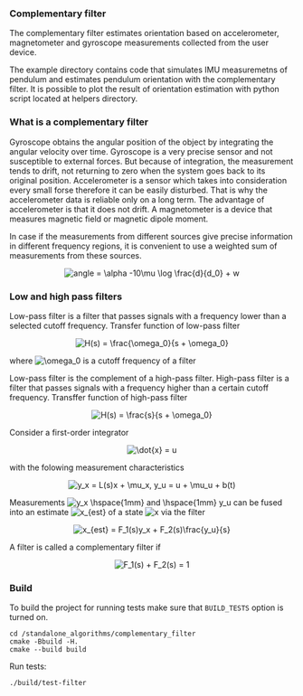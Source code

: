 ### Complementary filter

The complementary filter estimates orientation based on accelerometer, magnetometer and gyroscope measurements collected from the user device.

The example directory contains code that simulates IMU measuremetns of pendulum and estimates pendulum orientation with the complementary filter. It is possible to plot the result of orientation estimation with python script located at helpers directory.

### What is a complementary filter

Gyroscope obtains the angular position of the object by integrating the angular velocity over time. Gyroscope is a very precise sensor and not susceptible to external forces. But because of integration, the measurement tends to drift, not returning to zero when the system goes back to its original position. Accelerometer is a sensor which takes into consideration every small forse therefore it can be easily disturbed. That is why the accelerometer data is reliable only on a long term. The advantage of accelerometer is that it does not drift. A magnetometer is a device that measures magnetic field or magnetic dipole moment.

In case if the measurements from different sources give precise information in different frequency regions, it is convenient to use a weighted sum of measurements from these sources.

[//]: # "angle = alpha * (angle + gyrData * dt) + beta * accData + gamma * magnData)"

<p align="center"><img alt="angle = \alpha -10\mu \log \frac{d}{d_0} + w " src="https://latex.codecogs.com/svg.image?\phi&space;=&space;\alpha&space;*&space;(\alpha&space;&plus;&space;gyrData&space;*&space;dt)&space;&plus;&space;\beta&space;*&space;accData&space;&plus;&space;\gamma&space;*&space;magnData" title="\phi = \alpha * (\alpha + gyrData * dt) + \beta * accData + \gamma * magnData" /></p>

### Low and high pass filters

Low-pass filter is a filter that passes signals with a frequency lower than a selected cutoff frequency.
Transfer function of low-pass filter

[//]: # "https://en.wikipedia.org/wiki/Low-pass_filter"

<p align="center"><img src="https://latex.codecogs.com/svg.image?H(s)&space;=&space;\frac{\omega_0}{s&space;&plus;&space;\omega_0}" title="H(s) = \frac{\omega_0}{s + \omega_0}" />

where <img src="https://latex.codecogs.com/svg.image?\omega_0" title="\omega_0" /> is a cutoff frequency of a filter

Low-pass filter is the complement of a high-pass filter. High-pass filter is a filter that passes signals with a frequency higher than a certain cutoff frequency.
Transffer function of high-pass filter

<p align="center"><img src="https://latex.codecogs.com/svg.image?H(s)&space;=&space;\frac{s}{s&space;&plus;&space;\omega_0}" title="H(s) = \frac{s}{s + \omega_0}" />

Consider a first-order integrator

<p align="center"><img src="https://latex.codecogs.com/svg.image?\dot{x}&space;=&space;u" title="\dot{x} = u" />

with the folowing measurement characteristics

<p align="center"><img src="https://latex.codecogs.com/svg.image?y_x&space;=&space;L(s)x&space;&plus;&space;\mu_x,&space;y_u&space;=&space;u&space;&plus;&space;\mu_u&space;&plus;&space;b(t)" title="y_x = L(s)x + \mu_x, y_u = u + \mu_u + b(t)" />

Measurements <img src="https://latex.codecogs.com/svg.image?y_x&space;\hspace{1mm}&space;and&space;\hspace{1mm}&space;y_u" title="y_x \hspace{1mm} and \hspace{1mm} y_u" /> can be fused into an estimate <img src="https://latex.codecogs.com/svg.image?x_{est}" title="x_{est}" /> of a state <img src="https://latex.codecogs.com/svg.image?x" title="x" /> via the filter

<p align="center"><img src="https://latex.codecogs.com/svg.image?x_{est}&space;=&space;F_1(s)y_x&space;&plus;&space;F_2(s)\frac{y_u}{s}" title="x_{est} = F_1(s)y_x + F_2(s)\frac{y_u}{s}" />

A filter is called a complementary filter if 
<p align="center"><img src="https://latex.codecogs.com/svg.image?F_1(s)&space;&plus;&space;F_2(s)&space;=&space;1" title="F_1(s) + F_2(s) = 1" />

### Build

To build the project for running tests make sure that `BUILD_TESTS` option is turned on.

```
cd /standalone_algorithms/complementary_filter
cmake -Bbuild -H.
cmake --build build
```

Run tests:

```
./build/test-filter
```
